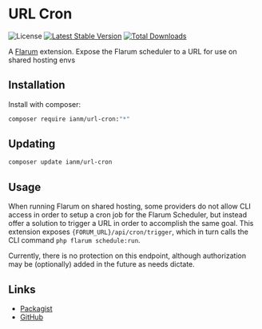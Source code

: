 # URL Cron

![License](https://img.shields.io/badge/license-MIT-blue.svg) [![Latest Stable Version](https://img.shields.io/packagist/v/ianm/url-cron.svg)](https://packagist.org/packages/ianm/url-cron) [![Total Downloads](https://img.shields.io/packagist/dt/ianm/url-cron.svg)](https://packagist.org/packages/ianm/url-cron)

A [Flarum](http://flarum.org) extension. Expose the Flarum scheduler to a URL for use on shared hosting envs

## Installation

Install with composer:

```sh
composer require ianm/url-cron:"*"
```

## Updating

```sh
composer update ianm/url-cron
```

## Usage

When running Flarum on shared hosting, some providers do not allow CLI access in order to setup a cron job for the Flarum Scheduler, but instead offer a solution to trigger a URL in order to accomplish the same goal. This extension exposes `{FORUM_URL}/api/cron/trigger`, which in turn calls the CLI command `php flarum schedule:run`.

Currently, there is no protection on this endpoint, although authorization may be (optionally) added in the future as needs dictate.

## Links

- [Packagist](https://packagist.org/packages/ianm/url-cron)
- [GitHub](https://github.com/imorland/flarum-ext-url-cron)

